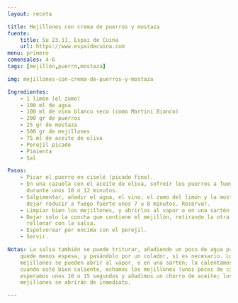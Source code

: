 ```yaml
---
layout: receta

title: Mejillones con crema de puerros y mostaza
fuente:
    title: Su 23.11, Espai de Cuina
    url: https://www.espaidecuina.com
menu: primero
comensales: 4-6
tags: [mejillón,puerro,mostaza]

img: mejillones-con-crema-de-puerros-y-mostaza

Ingredientes:
    - 1 limón (el zumo)
    - 100 ml de agua
    - 100 ml de vino blanco seco (como Martini Bianco)
    - 200 gr de puerros
    - 25 gr de mostaza
    - 500 gr de mejillones
    - 75 ml de aceite de oliva
    - Perejil picado
    - Pimienta
    - Sal

Pasos:
    - Picar el puerro en ciselé (picado fino).
    - En una cazuela con el aceite de oliva, sofreír los puerros a fuego lento
      durante unos 10 o 12 minutos.
    - Salpimentar, añadir el agua, el vino, el zumo del limón y la mostaza, y
      dejar reducir a fuego fuerte unos 7 u 8 minutos. Reservar.
    - Limpiar bien los mejillones, y abrirlos al vapor o en una sartén.
    - Dejar solo la concha que contiene el mejillón, retirando la otra mitad, y
      rellenar con la salsa.
    - Espolvorear por encima con el perejil.
    - Servir.

Notas: La salsa también se puede triturar, añadiendo un poco de agua para que
    quede menos espesa, y pasándolo por un colador, si es necesario. Los
    mejillones se pueden abrir al vapor, o en una sartén; la calentamos bien, y
    cuando esté bien caliente, echamos los mejillones (unos pocos de cada vez);
    esperamos unos 10 o 15 segundos y añadimos un chorro de aceite; los
    mejillones se abrirán de inmediato.

---
```

